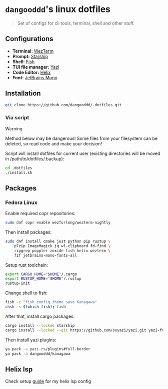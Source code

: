# `dangooddd`'s linux dotfiles
> Set of configs for cli tools, terminal, shell and other stuff.


## Configurations 
* **Terminal:** [WezTerm](https://github.com/wez/wezterm)
* **Prompt:** [Starship](https://github.com/starship/starship)
* **Shell:** [Fish](https://github.com/fish-shell/fish-shell)
* **TUI file manager:** [Yazi](https://github.com/sxyazi/yazi)
* **Code Editor:** [Helix](https://github.com/helix-editor/helix)
* **Font:** [JetBrains Mono](https://github.com/JetBrains/JetBrainsMono)


## Installation

```bash
git clone https://github.com/dangooddd/.dotfiles.git
```

### Via script
> [!Warning]
> Method below may be dangerous! Some files from your filesystem can be deleted, so read code and make your decision!

Script will install dotfiles for current user 
(existing directories will be moved in /path/to/dotfiles/.backup):
```bash
cd .dotfiles
./install.sh
```


## Packages

### Fedora Linux

Enable required copr repositories:
```sh 
sudo dnf copr enable wezfurlong/wezterm-nightly
```

Then install packages:
```sh
sudo dnf install cmake just python pip rustup \
    p7zip ImageMagick jq wl-clipboard fd-find \
    ripgrep poppler zoxide fish helix wezterm \
    fzf jetbrains-mono-fonts-all 
```

Setup rust toolchain:
```sh
export CARGO_HOME="$HOME"/.cargo
export RUSTUP_HOME="$HOME"/.rustup
rustup-init
```

Change shell to fish:
```sh
fish -c "fish_config theme save Kanagawa"
chsh -s $(which fish); fish
```

After that, install cargo packages:
```sh
cargo install --locked starship
cargo install --locked --git https://github.com/sxyazi/yazi.git yazi-fm yazi-cli
```

Then install yazi plugins:
```sh
ya pack -a yazi-rs/plugins#full-border
ya pack -a dangooddd/kanagawa
```


## Helix lsp
Check setup [guide](LSP.md) for my helix lsp config
